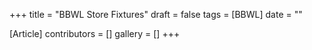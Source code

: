 +++
title = "BBWL Store Fixtures"
draft = false
tags = [BBWL]
date = ""

[Article]
contributors = []
gallery = []
+++